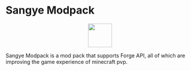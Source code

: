 # Sangye Modpack

<p align="center">
    <a href="http://comdo.lolime.cn"><img src="https://s1.ax1x.com/2022/10/13/xaJFqH.png" width="64" height="64"></a>
</p>

Sangye Modpack is a mod pack that supports Forge API, all of which are improving the game experience of minecraft pvp.

